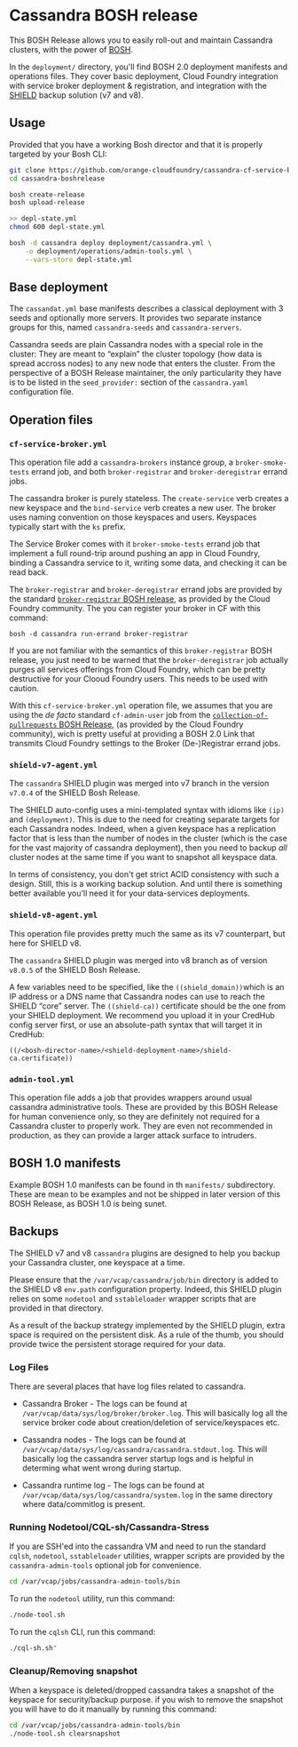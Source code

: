 Cassandra BOSH release
======================

This BOSH Release allows you to easily roll-out and maintain Cassandra
clusters, with the power of [BOSH](https://bosh.io).

In the `deployment/` directory, you'll find BOSH 2.0 deployment manifests and
operations files. They cover basic deployment, Cloud Foundry integration with
service broker deployment & registration, and integration with the
[SHIELD](https://shieldproject.io/) backup solution (v7 and v8).


## Usage

Provided that you have a working Bosh director and that it is properly
targeted by your Bosh CLI:

```bash
git clone https://github.com/orange-cloudfoundry/cassandra-cf-service-boshrelease.git cassandra-boshrelease
cd cassandra-boshrelease

bosh create-release
bosh upload-release

>> depl-state.yml
chmod 600 depl-state.yml

bosh -d cassandra deploy deployment/cassandra.yml \
    -o deployment/operations/admin-tools.yml \
    --vars-store depl-state.yml
```

## Base deployment

The `cassandat.yml` base manifests describes a classical deployment with 3
seeds and optionally more servers. It provides two separate instance groups
for this, named `cassandra-seeds` and `cassandra-servers`.

Cassandra seeds are plain Cassandra nodes with a special role in the cluster:
They are meant to “explain” the cluster topology (how data is spread accross
nodes) to any new node that enters the cluster. From the perspective of a BOSH
Release maintainer, the only particularity they have is to be listed in the
`seed_provider:` section of the `cassandra.yaml` configuration file.


## Operation files

### `cf-service-broker.yml`

This operation file add a `cassandra-brokers` instance group, a `broker-smoke-
tests` errand job, and both `broker-registrar` and `broker-deregistrar` errand
jobs.

The cassandra broker is purely stateless. The `create-service` verb creates a
new keyspace and the `bind-service` verb creates a new user. The broker uses
naming convention on those keyspaces and users. Keyspaces typically start with
the `ks` prefix.

The Service Broker comes with it `broker-smoke-tests` errand job that
implement a full round-trip around pushing an app in Cloud Foundry, binding a
Cassandra service to it, writing some data, and checking it can be read back.

The `broker-registrar` and `broker-deregistrar` errand jobs are provided by
the standard
[`broker-registrar` BOSH release](https://github.com/cloudfoundry-community/broker-registrar-boshrelease),
as provided by the Cloud Foundry community. The you can register your broker
in CF with this command:

```
bosh -d cassandra run-errand broker-registrar
```

If you are not familiar with the semantics of this `broker-registrar` BOSH
release, you just need to be warned that the `broker-deregistrar` job actually
purges all services offerings from Cloud Foundry, which can be pretty
destructive for your Clooud Foundry users. This needs to be used with caution.

With this `cf-service-broker.yml` operation file, we assumes that you are
using the *de facto* standard `cf-admin-user` job from the
[`collection-of-pullrequests` BOSH Release](https://github.com/cloudfoundry-community/collection-of-pullrequests-boshrelease),
(as provided by the Cloud Foundry community), wich is pretty useful at
providing a BOSH 2.0 Link that transmits Cloud Foundry settings to the Broker
(De-)Registrar errand jobs.


### `shield-v7-agent.yml`

The `cassandra` SHIELD plugin was merged into v7 branch in the version
`v7.0.4` of the SHIELD Bosh Release.

The SHIELD auto-config uses a mini-templated syntax with idioms like `(ip)`
and `(deployment)`. This is due to the need for creating separate targets for
each Cassandra nodes. Indeed, when a given keyspace has a replication factor
that is less than the number of nodes in the cluster (which is the case for
the vast majority of cassandra deployment), then you need to backup *all*
cluster nodes at the same time if you want to snapshot all keyspace data.

In terms of consistency, you don't get strict ACID consistency with such a
design. Still, this is a working backup solution. And until there is something
better available you'll need it for your data-services deployments.


### `shield-v8-agent.yml`

This operation file provides pretty much the same as its v7 counterpart, but
here for SHIELD v8.

The `cassandra` SHIELD plugin was merged into v8 branch as of version
`v8.0.5` of the SHIELD Bosh Release.

A few variables need to be specified, like the `((shield_domain))`which is an
IP address or a DNS name that Cassandra nodes can use to reach the SHIELD
“core” server. The `((shield-ca))` certificate should be the one from your
SHIELD deployment. We recommend you upload it in your CredHub config server
first, or use an absolute-path syntax that will target it in CredHub:

```
((/<bosh-director-name>/<shield-deployment-name>/shield-ca.certificate))
```


### `admin-tool.yml`

This operation file adds a job that provides wrappers around usual cassandra
administrative tools. These are provided by this BOSH Release for human
convenience only, so they are definitely not required for a Cassandra cluster
to properly work. They are even not recommended in production, as they can
provide a larger attack surface to intruders.


## BOSH 1.0 manifests

Example BOSH 1.0 manifests can be found in th `manifests/` subdirectory. These
are mean to be examples and not be shipped in later version of this BOSH
Release, as BOSH 1.0 is being sunet.


## Backups

The SHIELD v7 and v8 `cassandra` plugins are designed to help you backup your
Cassandra cluster, one keyspace at a time.

Please ensure that the `/var/vcap/cassandra/job/bin` directory is added to the
SHIELD v8 `env.path` configuration property. Indeed, this SHIELD plugin relies
on some `nodetool` and `sstableloader` wrapper scripts that are provided in
that directory.

As a result of the backup strategy implemented by the SHIELD plugin, extra
space is required on the persistent disk. As a rule of the thumb, you should
provide twice the persistent storage required for your data.


### Log Files

There are several places that have log files related to cassandra.

- Cassandra Broker - The logs can be found at
  `/var/vcap/data/sys/log/broker/broker.log`. This will basically log all the
  service broker code about creation/deletion of service/keyspaces etc.

- Cassandra nodes - The logs can be found at
  `/var/vcap/data/sys/log/cassandra/cassandra.stdout.log`. This will basically
  log the cassandra server startup logs and is helpful in determing what went
  wrong during startup.

- Cassandra runtime log - The logs can be found at
  `/var/vcap/data/sys/log/cassandra/system.log` in the same directory where
  data/commitlog is present.


### Running Nodetool/CQL-sh/Cassandra-Stress

If you are SSH'ed into the cassandra VM and need to run the standard `cqlsh`,
`nodetool`, `sstableloader` utilities, wrapper scripts are provided by the
`cassandra-admin-tools` optional job for convenience.

```bash
cd /var/vcap/jobs/cassandra-admin-tools/bin
```

To run the `nodetool` utility, run this command:

```bash
./node-tool.sh
```

To run the `cqlsh` CLI, run this command:

```bash
./cql-sh.sh"
```


### Cleanup/Removing snapshot

When a keyspace is deleted/dropped cassandra takes a snapshot of the keyspace
for security/backup purpose. if you wish to remove the snapshot you will have
to do it manually by running this command:

```bash
cd /var/vcap/jobs/cassandra-admin-tools/bin
./node-tool.sh clearsnapshot
```
